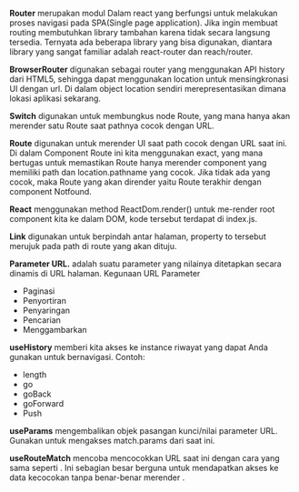 **Router** merupakan modul Dalam react yang berfungsi untuk melakukan proses navigasi pada SPA(Single page application). Jika ingin membuat routing membutuhkan library tambahan karena tidak secara langsung tersedia. 
Ternyata ada beberapa library yang bisa digunakan, diantara library yang sangat familiar adalah react-router dan reach/router.

**BrowserRouter** digunakan sebagai router yang menggunakan API history dari HTML5, sehingga dapat menggunakan location untuk mensingkronasi UI dengan url. Di dalam object location sendiri merepresentasikan dimana lokasi aplikasi sekarang.

**Switch** digunakan untuk membungkus node Route, yang mana hanya akan merender satu Route saat pathnya cocok dengan URL.

**Route** digunakan untuk merender UI saat path cocok dengan URL saat ini. 
Di dalam Component Route ini kita menggunakan exact, 
yang mana bertugas untuk memastikan Route hanya merender component yang memiliki path dan location.pathname yang cocok.
Jika tidak ada yang cocok, maka Route yang akan dirender yaitu Route terakhir dengan component Notfound.

**React** menggunakan method ReactDom.render() untuk me-render root component kita ke dalam DOM, kode tersebut terdapat di index.js. 

**Link** digunakan untuk berpindah antar halaman, property to tersebut merujuk pada path di route yang akan dituju.

**Parameter URL.** adalah suatu parameter yang nilainya ditetapkan secara dinamis di URL halaman. Kegunaan URL Parameter 
* Paginasi
* Penyortiran
* Penyaringan 
* Pencarian
* Menggambarkan

**useHistory** memberi kita akses ke instance riwayat yang dapat Anda gunakan untuk bernavigasi.
Contoh:
* length
* go
* goBack
* goForward
* Push

**useParams** mengembalikan objek pasangan kunci/nilai parameter URL. Gunakan untuk mengakses match.params dari <Route> saat ini.

**useRouteMatch** mencoba mencocokkan URL saat ini dengan cara yang sama seperti <Route>. Ini sebagian besar berguna untuk mendapatkan akses ke data kecocokan tanpa benar-benar merender <Route>.


